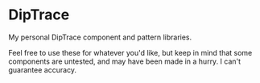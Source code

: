 # DipTrace
My personal DipTrace component and pattern libraries.

Feel free to use these for whatever you'd like, but
keep in mind that some components are untested, and
may have been made in a hurry. I can't guarantee
accuracy.
